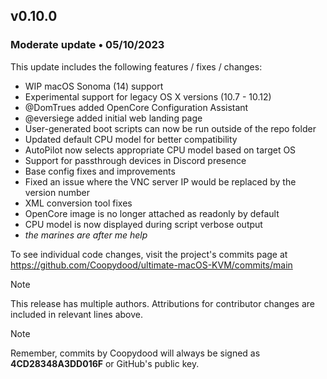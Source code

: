## v0.10.0

### Moderate update • 05/10/2023

This update includes the following features / fixes / changes:

- WIP macOS Sonoma (14) support
- Experimental support for legacy OS X versions (10.7 - 10.12)
- @DomTrues added OpenCore Configuration Assistant
- @eversiege added initial web landing page
- User-generated boot scripts can now be run outside of the repo folder
- Updated default CPU model for better compatibility
- AutoPilot now selects appropriate CPU model based on target OS
- Support for passthrough devices in Discord presence
- Base config fixes and improvements
- Fixed an issue where the VNC server IP would be replaced by the version number
- XML conversion tool fixes
- OpenCore image is no longer attached as readonly by default
- CPU model is now displayed during script verbose output
- *the marines are after me help*

To see individual code changes, visit the project's commits page at <https://github.com/Coopydood/ultimate-macOS-KVM/commits/main>

> [!NOTE]
> This release has multiple authors. Attributions for contributor changes are included in relevant lines above.

> [!NOTE]
> Remember, commits by Coopydood will always be signed as **4CD28348A3DD016F** or GitHub's public key.
